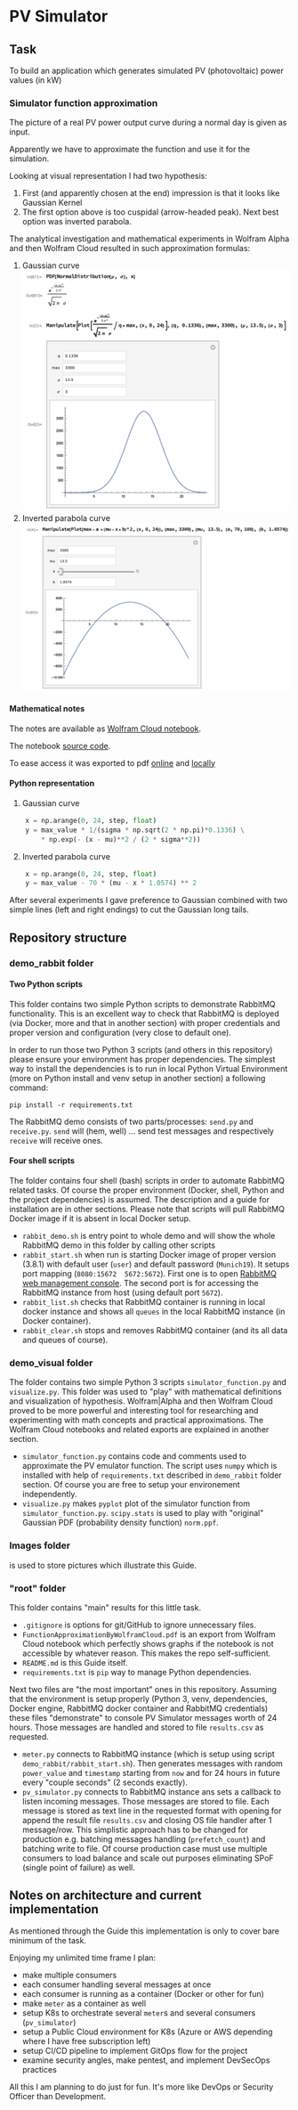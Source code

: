 # PV Simulator

## Task
To build an application which generates simulated PV (photovoltaic) power values (in kW)

### Simulator function approximation
The picture of a real PV power output curve during a normal day is given as input.

Apparently we have to approximate the function and use it for the simulation.

Looking at visual representation I had two hypothesis:
1. First (and apparently chosen at the end) impression is that it looks like Gaussian Kernel
2. The first option above is too cuspidal (arrow-headed peak). Next best option was inverted parabola.

The analytical investigation and mathematical experiments in Wolfram Alpha and then Wolfram Cloud resulted in such approximation formulas:
1. Gaussian curve
![The Gaussian curve picture in Images folder](Images/GaussianApproximation.png)
2. Inverted parabola curve
![The Gaussian curve picture in Images folder](Images/ParabolaApproximation.png)

#### Mathematical notes
The notes are available as [Wolfram Cloud notebook](https://www.wolframcloud.com/obj/13406c33-e24d-433b-89bf-a25c91523a9d).

The notebook [source code](https://www.wolframcloud.com/env/for.key/normpdf.nb).

To ease access it was exported to pdf [online](https://www.wolframcloud.com/pdf/d369b39dc4094799a1e20dc84120b9a1) and [locally](FunctionApproximationByWolframCloud.pdf)

#### Python representation
1. Gaussian curve
```python
    x = np.arange(0, 24, step, float)
    y = max_value * 1/(sigma * np.sqrt(2 * np.pi)*0.1336) \
        * np.exp(- (x - mu)**2 / (2 * sigma**2))
```
2. Inverted parabola curve
```python
    x = np.arange(0, 24, step, float)
    y = max_value - 70 * (mu - x * 1.0574) ** 2
```

After several experiments I gave preference to Gaussian combined with two simple lines (left and right endings) to cut the Gaussian long tails.

## Repository structure
### demo_rabbit folder
#### Two Python scripts
This folder contains two simple Python scripts to demonstrate RabbitMQ functionality. This is an excellent way to check that RabbitMQ is deployed (via Docker, more and that in another section) with proper credentials and proper version and configuration (very close to default one).

In order to run those two Python 3 scripts (and others in this repository) please ensure your environment has proper dependencies. The simplest way to install the dependencies is to run in local Python Virtual Environment (more on Python install and venv setup in another section) a following command:
```shell script
pip install -r requirements.txt
```

The RabbitMQ demo consists of two parts/processes: `send.py` and `receive.py`.
`send` will (hem, well) ... send test messages and respectively `receive` will receive ones.

#### Four shell scripts
The folder contains four shell (bash) scripts in order to automate RabbitMQ related tasks. Of course the proper environment (Docker, shell, Python and the project dependencies) is assumed. The description and a guide for installation are in other sections.
Please note that scripts will pull RabbitMQ Docker image if it is absent in local Docker setup.

* `rabbit_demo.sh` is entry point to whole demo and will show the whole RabbitMQ demo in this folder by calling other scripts
* `rabbit_start.sh` when run is starting Docker image of proper version (3.8.1) with default user (`user`) and default password (`Munich19`). It setups port mapping (`8080:15672  5672:5672`). First one is to open [RabbitMQ web management console](http://localhost:8080 "RabbitMQ Mgm"). The second port is for accessing the RabbitMQ instance from host (using default port `5672`).
* `rabbit_list.sh` checks that RabbitMQ container is running in local docker instance and shows all `queues` in the local RabbitMQ instance (in Docker container).
* `rabbit_clear.sh` stops and removes RabbitMQ container (and its all data and queues of course).

### demo_visual folder
The folder contains two simple Python 3 scripts `simulator_function.py` and `visualize.py`. 
This folder was used to "play" with mathematical definitions and visualization of hypothesis.
Wolfram|Alpha and then Wolfram Cloud proved to be more powerful and interesting tool for researching and experimenting with math concepts and practical approximations. The Wolfram Cloud notebooks and related exports are explained in another section.

* `simulator_function.py` contains code and comments used to approximate the PV emulator function. The script uses `numpy` which is installed with help of `requirements.txt` described in `demo_rabbit` folder section. Of course you are free to setup your environement independently.
* `visualize.py` makes `pyplot` plot of the simulator function from `simulator_function.py`. `scipy.stats` is used to play with "original" Gaussian PDF (probability density function) `norm.ppf`.

### Images folder
is used to store pictures which illustrate this Guide.

### "root" folder
This folder contains "main" results for this little task.

* `.gitignore` is options for git/GitHub to ignore unnecessary files.
* `FunctionApproximationByWolframCloud.pdf` is an export from Wolfram Cloud notebook which perfectly shows graphs if the notebook is not accessible by whatever reason. This makes the repo self-sufficient.
* `README.md` is this Guide itself.
* `requirements.txt` is `pip` way to manage Python dependencies.

Next two files are "the most important" ones in this repository.
Assuming that the environment is setup properly (Python 3, venv, dependencies, Docker engine, RabbitMQ docker container and RabbitMQ credentials) these files "demonstrate" to console PV Simulator messages worth of 24 hours. Those messages are handled and stored to file `results.csv` as requested.

* `meter.py` connects to RabbitMQ instance (which is setup using script `demo_rabbit/rabbit_start.sh`). Then generates messages with random `power_value` and `timestamp` starting from `now` and for 24 hours in future every "couple seconds" (2 seconds exactly).
* `pv_simulator.py` connects to RabbitMQ instance ans sets a callback to listen incoming messages. Those messages are stored to file. Each message is stored as text line in the requested format with opening for append the result file `results.csv` and closing OS file handler after 1 message/row. This simplistic approach has to be changed for production e.g. batching messages handling (`prefetch_count`) and batching write to file. Of course production case must use multiple consumers to load balance and scale out purposes eliminating SPoF (single point of failure) as well. 

## Notes on architecture and current implementation

As mentioned through the Guide this implementation is only to cover bare minimum of the task.

Enjoying my unlimited time frame I plan:
* make multiple consumers
* each consumer handling several messages at once
* each consumer is running as a container (Docker or other for fun)
* make `meter` as a container as well
* setup K8s to orchestrate several `meter`s and several consumers (`pv_simulator`)
* setup a Public Cloud environment for K8s (Azure or AWS depending where I have free subscription left)
* setup CI/CD pipeline to implement GitOps flow for the project
* examine security angles, make pentest, and implement DevSecOps practices

All this I am planning to do just for fun. It's more like DevOps or Security Officer than Development.

